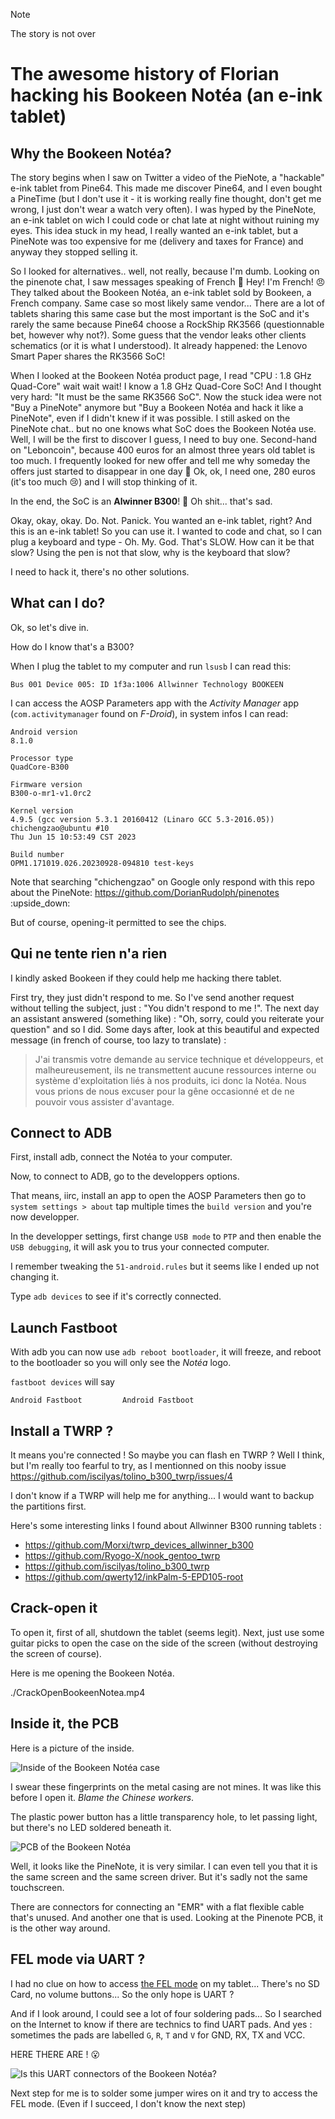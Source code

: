 > [!NOTE]
> The story is not over

# The awesome history of Florian hacking his Bookeen Notéa (an e-ink tablet)

## Why the Bookeen Notéa?

The story begins when I saw on Twitter a video of the PieNote, a "hackable" e-ink tablet from Pine64.
This made me discover Pine64, and I even bought a PineTime (but I don't use it - it is working really fine thought, don't get me wrong, I just don't wear a watch very often).
I was hyped by the PineNote, an e-ink tablet on wich I could code or chat late at night without ruining my eyes.
This idea stuck in my head, I really wanted an e-ink tablet, but a PineNote was too expensive for me (delivery and taxes for France) and anyway they stopped selling it.

So I looked for alternatives.. well, not really, because I'm dumb.
Looking on the pinenote chat, I saw messages speaking of French :monocle_face: Hey! I'm French! :angry:
They talked about the Bookeen Notéa, an e-ink tablet sold by Bookeen, a French company.
Same case so most likely same vendor...
There are a lot of tablets sharing this same case but the most important is the SoC and it's rarely the same because Pine64 choose a RockShip RK3566 (questionnable bet, however why not?).
Some guess that the vendor leaks other clients schematics (or it is what I understood).
It already happened: the Lenovo Smart Paper shares the RK3566 SoC!

When I looked at the Bookeen Notéa product page, I read "CPU : 1.8 GHz Quad-Core" wait wait wait! I know a 1.8 GHz Quad-Core SoC!
And I thought very hard: "It must be the same RK3566 SoC".
Now the stuck idea were not "Buy a PineNote" anymore but "Buy a Bookeen Notéa and hack it like a PineNote", even if I didn't knew if it was possible.
I still asked on the PineNote chat.. but no one knows what SoC does the Bookeen Notéa use.
Well, I will be the first to discover I guess, I need to buy one.
Second-hand on "Leboncoin", because 400 euros for an almost three years old tablet is too much.
I frequently looked for new offer and tell me why someday the offers just started to disappear in one day :thinking:
Ok, ok, I need one, 280 euros (it's too much :cry:) and I will stop thinking of it.

In the end, the SoC is an **Alwinner B300**! :tada:
Oh shit... that's sad.

Okay, okay, okay. Do. Not. Panick.
You wanted an e-ink tablet, right? And this is an e-ink tablet! So you can use it.
I wanted to code and chat, so I can plug a keyboard and type - Oh. My. God. That's SLOW.
How can it be that slow? Using the pen is not that slow, why is the keyboard that slow?

I need to hack it, there's no other solutions.

## What can I do?

Ok, so let's dive in.

How do I know that's a B300?

When I plug the tablet to my computer and run `lsusb` I can read this:
```
Bus 001 Device 005: ID 1f3a:1006 Allwinner Technology BOOKEEN
```

I can access the AOSP Parameters app with the *Activity Manager* app (`com.activitymanager` found on *F-Droid*), in system infos I can read:
```
Android version
8.1.0

Processor type
QuadCore-B300

Firmware version
B300-o-mr1-v1.0rc2

Kernel version
4.9.5 (gcc version 5.3.1 20160412 (Linaro GCC 5.3-2016.05))
chichengzao@ubuntu #10
Thu Jun 15 10:53:49 CST 2023

Build number
OPM1.171019.026.20230928-094810 test-keys
```

Note that searching "chichengzao" on Google only respond with this repo about the PineNote: https://github.com/DorianRudolph/pinenotes :upside_down: 

But of course, opening-it permitted to see the chips.

## Qui ne tente rien n'a rien

I kindly asked Bookeen if they could help me hacking there tablet.

First try, they just didn't respond to me. So I've send another request without telling the subject, just : "You didn't respond to me !".
The next day an assistant answered (something like) : "Oh, sorry, could you reiterate your question" and so I did.
Some days after, look at this beautiful and expected message (in french of course, too lazy to translate) :

> J'ai transmis votre demande au service technique et développeurs, et malheureusement, ils ne transmettent aucune ressources interne ou système d'exploitation liés à nos produits, ici donc la Notéa.
> Nous vous prions de nous excuser pour la gêne occasionné et de ne pouvoir vous assister d'avantage.

## Connect to ADB

First, install adb, connect the Notéa to your computer.

Now, to connect to ADB, go to the developpers options.

That means, iirc, install an app to open the AOSP Parameters then go to `system settings > about` tap multiple times the `build version` and you're now developper.

In the developper settings, first change `USB mode` to `PTP` and then enable the `USB debugging`, it will ask you to trus your connected computer.

I remember tweaking the `51-android.rules` but it seems like I ended up not changing it.

Type `adb devices` to see if it's correctly connected.

## Launch Fastboot

With adb you can now use `adb reboot bootloader`, it will freeze, and reboot to the bootloader so you will only see the *Notéa* logo.

`fastboot devices` will say
```
Android Fastboot         Android Fastboot
```

## Install a TWRP ?

It means you're connected ! So maybe you can flash en TWRP ? Well I think, but I'm really too fearful to try, as I mentionned on this nooby issue https://github.com/iscilyas/tolino_b300_twrp/issues/4

I don't know if a TWRP will help me for anything... I would want to backup the partitions first.

Here's some interesting links I found about Allwinner B300 running tablets :

- https://github.com/Morxi/twrp_devices_allwinner_b300
- https://github.com/Ryogo-X/nook_gentoo_twrp
- https://github.com/iscilyas/tolino_b300_twrp
- https://github.com/qwerty12/inkPalm-5-EPD105-root

## Crack-open it

To open it, first of all, shutdown the tablet (seems legit). Next, just use some guitar picks to open the case on the side of the screen (without destroying the screen of course).

Here is me opening the Bookeen Notéa.

./CrackOpenBookeenNotea.mp4

## Inside it, the PCB

Here is a picture of the inside.

![Inside of the Bookeen Notéa case](./OpenedBookeenNotea.jpg)

I swear these fingerprints on the metal casing are not mines. It was like this before I open it.
_Blame the Chinese workers_.

The plastic power button has a little transparency hole, to let passing light, but there's no LED soldered beneath it.

![PCB of the Bookeen Notéa](./BookeenNoteaPCB.jpg)

Well, it looks like the PineNote, it is very similar.
I can even tell you that it is the same screen and the same screen driver.
But it's sadly not the same touchscreen.

There are connectors for connecting an "EMR" with a flat flexible cable that's unused. And another one that is used.
Looking at the Pinenote PCB, it is the other way around.

## FEL mode via UART ?

I had no clue on how to access [the FEL mode](https://linux-sunxi.org/FEL) on my tablet... There's no SD Card, no volume buttons... So the only hope is UART ?

And if I look around, I could see a lot of four soldering pads... So I searched on the Internet to know if there are technics to find UART pads.
And yes : sometimes the pads are labelled `G`, `R`, `T` and `V` for GND, RX, TX and VCC.

HERE THERE ARE ! :open_mouth:

![Is this UART connectors of the Bookeen Notéa?](./UARTquestionmark.jpg)

Next step for me is to solder some jumper wires on it and try to access the FEL mode.
(Even if I succeed, I don't know the next step)
